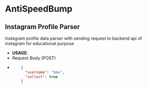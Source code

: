 # AntiSpeedBump

## Instagram Profile Parser

Instagram profile data parser with sending request to backend api of instagram for educational purpose 

* __USAGE__:
* Request Body (POST)
* ```json
      {
        "username": "bmw",
        "collect": true
      }
    ```
  